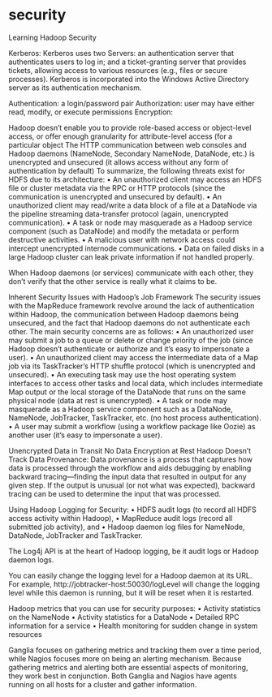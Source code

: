 # security
Learning Hadoop Security

Kerberos: Kerberos uses two Servers: an authentication server that authenticates users to log in; and a ticket-granting server that provides tickets, allowing access to various resources (e.g., files or secure processes). Kerberos is incorporated into the Windows Active Directory server as its authentication mechanism.

Authentication: a login/password pair
Authorization: user may have either read, modify, or execute permissions
Encryption:

Hadoop doesn’t enable you to provide role-based access or object-level access, or offer enough granularity for attribute-level access (for a particular object
The HTTP communication between web consoles and Hadoop daemons (NameNode, Secondary NameNode, DataNode, etc.) is unencrypted and unsecured (it allows access without any form of authentication by default)
To summarize, the following threats exist for HDFS due to its architecture:
• An unauthorized client may access an HDFS file or cluster metadata via the RPC or HTTP protocols (since the communication is unencrypted and unsecured by default).
• An unauthorized client may read/write a data block of a file at a DataNode via the pipeline streaming data-transfer protocol (again, unencrypted communication).
• A task or node may masquerade as a Hadoop service component (such as DataNode) and modify the metadata or perform destructive activities.
• A malicious user with network access could intercept unencrypted internode communications.
• Data on failed disks in a large Hadoop cluster can leak private information if not handled properly.

When Hadoop daemons (or services) communicate with each other, they don’t verify that the other service is really what it claims to be.

Inherent Security Issues with Hadoop’s Job Framework
The security issues with the MapReduce framework revolve around the lack of authentication within Hadoop, the communication between Hadoop daemons being unsecured, and the fact that Hadoop daemons do not authenticate each other. The main security concerns are as follows:
• An unauthorized user may submit a job to a queue or delete or change priority of the job (since Hadoop doesn’t authenticate or authorize and it’s easy to impersonate a user).
• An unauthorized client may access the intermediate data of a Map job via its TaskTracker’s HTTP shuffle protocol (which is unencrypted and unsecured).
• An executing task may use the host operating system interfaces to access other tasks and local data, which includes intermediate Map output or the local storage of the DataNode that runs on the same physical node (data at rest is unencrypted).
• A task or node may masquerade as a Hadoop service component such as a DataNode, NameNode, JobTracker, TaskTracker, etc. (no host process authentication).
• A user may submit a workflow (using a workflow package like Oozie) as another user (it’s easy to impersonate a user).

Unencrypted Data in Transit
No Data Encryption at Rest
Hadoop Doesn’t Track Data Provenance: Data provenance is a process that captures how data is processed through the workflow and aids debugging by enabling backward tracing—finding the input data that resulted in output for any given step. If the output is unusual (or not what was expected), backward tracing can be used to determine the input that was processed.

Using Hadoop Logging for Security:
  • HDFS audit logs (to record all HDFS access activity within Hadoop),
  • MapReduce audit logs (record all submitted job activity), and
  • Hadoop daemon log files for NameNode, DataNode, JobTracker and TaskTracker.

The Log4j API is at the heart of Hadoop logging, be it audit logs or Hadoop daemon logs.

You can easily change the logging level for a Hadoop daemon at its URL. For example, http://jobtracker-host:50030/logLevel will change the logging level while this daemon is running, but it will be reset when it is restarted.

Hadoop metrics that you can use for security purposes:
• Activity statistics on the NameNode
• Activity statistics for a DataNode
• Detailed RPC information for a service
• Health monitoring for sudden change in system resources

Ganglia focuses on gathering metrics and tracking them over a time period, while Nagios focuses more on being an alerting mechanism. Because gathering metrics and alerting both are essential aspects of monitoring, they work best in conjunction. Both Ganglia and Nagios have agents running on all hosts for a cluster and gather information.
